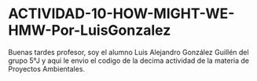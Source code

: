 # ACTIVIDAD-10-HOW-MIGHT-WE-HMW-Por-LuisGonzalez
Buenas tardes profesor, soy el alumno Luis Alejandro González Guillén del grupo 5°J y aqui le envio el codigo de la decima actividad de la materia de Proyectos Ambientales.
